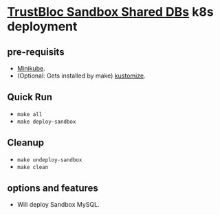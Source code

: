 # [TrustBloc Sandbox Shared DBs]() k8s deployment #


## pre-requisits
* [Minikube](https://minikube.sigs.k8s.io/docs/start/).
* (Optional: Gets installed by make) [kustomize](https://kubectl.docs.kubernetes.io/installation/kustomize/).

## Quick Run
* `make all`
* `make deploy-sandbox`

## Cleanup
* `make undeploy-sandbox`
* `make clean`

## options and features
* Will deploy Sandbox MySQL.
